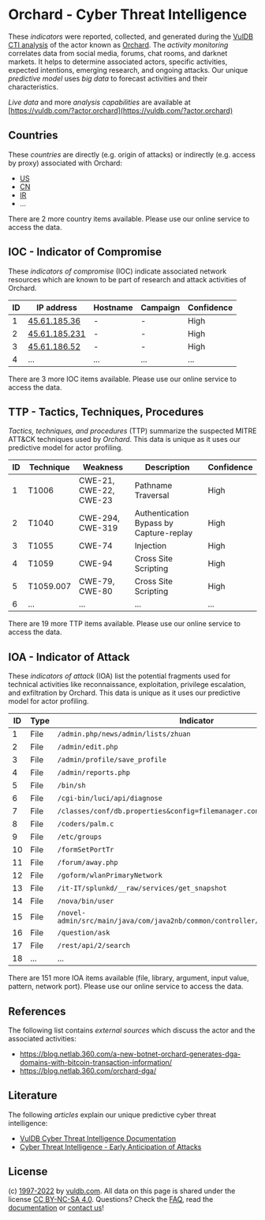 # Orchard - Cyber Threat Intelligence

These _indicators_ were reported, collected, and generated during the [VulDB CTI analysis](https://vuldb.com/?kb.cti) of the actor known as [Orchard](https://vuldb.com/?actor.orchard). The _activity monitoring_ correlates data from social media, forums, chat rooms, and darknet markets. It helps to determine associated actors, specific activities, expected intentions, emerging research, and ongoing attacks. Our unique _predictive model_ uses _big data_ to forecast activities and their characteristics.

_Live data_ and more _analysis capabilities_ are available at [https://vuldb.com/?actor.orchard](https://vuldb.com/?actor.orchard)

## Countries

These _countries_ are directly (e.g. origin of attacks) or indirectly (e.g. access by proxy) associated with Orchard:

* [US](https://vuldb.com/?country.us)
* [CN](https://vuldb.com/?country.cn)
* [IR](https://vuldb.com/?country.ir)
* ...

There are 2 more country items available. Please use our online service to access the data.

## IOC - Indicator of Compromise

These _indicators of compromise_ (IOC) indicate associated network resources which are known to be part of research and attack activities of Orchard.

ID | IP address | Hostname | Campaign | Confidence
-- | ---------- | -------- | -------- | ----------
1 | [45.61.185.36](https://vuldb.com/?ip.45.61.185.36) | - | - | High
2 | [45.61.185.231](https://vuldb.com/?ip.45.61.185.231) | - | - | High
3 | [45.61.186.52](https://vuldb.com/?ip.45.61.186.52) | - | - | High
4 | ... | ... | ... | ...

There are 3 more IOC items available. Please use our online service to access the data.

## TTP - Tactics, Techniques, Procedures

_Tactics, techniques, and procedures_ (TTP) summarize the suspected MITRE ATT&CK techniques used by _Orchard_. This data is unique as it uses our predictive model for actor profiling.

ID | Technique | Weakness | Description | Confidence
-- | --------- | -------- | ----------- | ----------
1 | T1006 | CWE-21, CWE-22, CWE-23 | Pathname Traversal | High
2 | T1040 | CWE-294, CWE-319 | Authentication Bypass by Capture-replay | High
3 | T1055 | CWE-74 | Injection | High
4 | T1059 | CWE-94 | Cross Site Scripting | High
5 | T1059.007 | CWE-79, CWE-80 | Cross Site Scripting | High
6 | ... | ... | ... | ...

There are 19 more TTP items available. Please use our online service to access the data.

## IOA - Indicator of Attack

These _indicators of attack_ (IOA) list the potential fragments used for technical activities like reconnaissance, exploitation, privilege escalation, and exfiltration by Orchard. This data is unique as it uses our predictive model for actor profiling.

ID | Type | Indicator | Confidence
-- | ---- | --------- | ----------
1 | File | `/admin.php/news/admin/lists/zhuan` | High
2 | File | `/admin/edit.php` | High
3 | File | `/admin/profile/save_profile` | High
4 | File | `/admin/reports.php` | High
5 | File | `/bin/sh` | Low
6 | File | `/cgi-bin/luci/api/diagnose` | High
7 | File | `/classes/conf/db.properties&config=filemanager.config.js` | High
8 | File | `/coders/palm.c` | High
9 | File | `/etc/groups` | Medium
10 | File | `/formSetPortTr` | High
11 | File | `/forum/away.php` | High
12 | File | `/goform/wlanPrimaryNetwork` | High
13 | File | `/it-IT/splunkd/__raw/services/get_snapshot` | High
14 | File | `/nova/bin/user` | High
15 | File | `/novel-admin/src/main/java/com/java2nb/common/controller/FileController.java` | High
16 | File | `/question/ask` | High
17 | File | `/rest/api/2/search` | High
18 | ... | ... | ...

There are 151 more IOA items available (file, library, argument, input value, pattern, network port). Please use our online service to access the data.

## References

The following list contains _external sources_ which discuss the actor and the associated activities:

* https://blog.netlab.360.com/a-new-botnet-orchard-generates-dga-domains-with-bitcoin-transaction-information/
* https://blog.netlab.360.com/orchard-dga/

## Literature

The following _articles_ explain our unique predictive cyber threat intelligence:

* [VulDB Cyber Threat Intelligence Documentation](https://vuldb.com/?kb.cti)
* [Cyber Threat Intelligence - Early Anticipation of Attacks](https://www.scip.ch/en/?labs.20201022)

## License

(c) [1997-2022](https://vuldb.com/?kb.changelog) by [vuldb.com](https://vuldb.com/?kb.about). All data on this page is shared under the license [CC BY-NC-SA 4.0](https://creativecommons.org/licenses/by-nc-sa/4.0/). Questions? Check the [FAQ](https://vuldb.com/?kb.faq), read the [documentation](https://vuldb.com/?kb) or [contact us](https://vuldb.com/?contact)!
